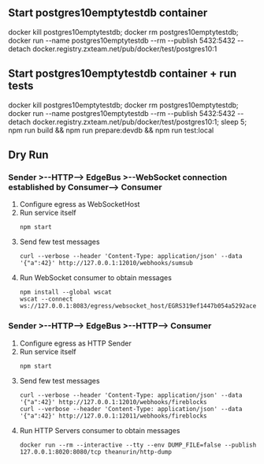 ## Start postgres10emptytestdb container
docker kill postgres10emptytestdb; docker rm postgres10emptytestdb; docker run --name postgres10emptytestdb --rm --publish 5432:5432 --detach docker.registry.zxteam.net/pub/docker/test/postgres10:1


## Start postgres10emptytestdb container + run tests
docker kill postgres10emptytestdb; docker rm postgres10emptytestdb; docker run --name postgres10emptytestdb --rm --publish 5432:5432 --detach docker.registry.zxteam.net/pub/docker/test/postgres10:1; sleep 5; npm run build && npm run prepare:devdb && npm run test:local

## Dry Run

### Sender >--HTTP--> EdgeBus >--WebSocket connection established by Consumer--> Consumer

1. Configure egress as WebSocketHost
1. Run service itself
	```shell
	npm start
	```
1. Send few test messages
	```shell
	curl --verbose --header 'Content-Type: application/json' --data '{"a":42}' http://127.0.0.1:12010/webhooks/sumsub
	```
1. Run WebSocket consumer to obtain messages
	```shell
	npm install --global wscat
	wscat --connect ws://127.0.0.1:8083/egress/websocket_host/EGRS319ef1447b054a5292acecf40345b89b
	```

### Sender >--HTTP--> EdgeBus >--HTTP--> Consumer

1. Configure egress as HTTP Sender
1. Run service itself
	```shell
	npm start
	```
1. Send few test messages
	```shell
	curl --verbose --header 'Content-Type: application/json' --data '{"a":42}' http://127.0.0.1:12010/webhooks/fireblocks
	curl --verbose --header 'Content-Type: application/json' --data '{"a":42}' http://127.0.0.1:12011/webhooks/fireblocks
	```
1. Run HTTP Servers consumer to obtain messages
	```shell
	docker run --rm --interactive --tty --env DUMP_FILE=false --publish 127.0.0.1:8020:8080/tcp theanurin/http-dump
	```
